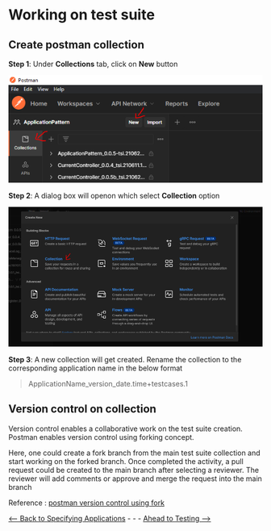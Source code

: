 # Working on test suite

## Create postman collection

**Step 1**: Under **Collections** tab, click on **New** button

![new collection](./pictures/newCollection1.PNG)

**Step 2**: A dialog box will openon which select **Collection** option

![create collection](./pictures/createCollection.PNG)

**Step 3**: A new collection will get created. Rename the collection to the corresponding application name in the below format

> ApplicationName_version_date.time+testcases.1

## Version control on collection

Version control enables a collaborative work on the test suite creation. Postman enables version control using forking concept.

Here, one could create a fork branch from the main test suite collection and start working on the forked branch. Once completed the activity, a pull request could be created to the main branch after selecting a reviewer.
The reviewer will add comments or approve and merge the request into the main branch

Reference : [postman version control using fork](https://learning.postman.com/docs/collaborating-in-postman/version-control/)

[<-- Back to Specifying Applications](../SpecifyingApplications.md)  - - -  [Ahead to Testing -->](./TestCases.md)
